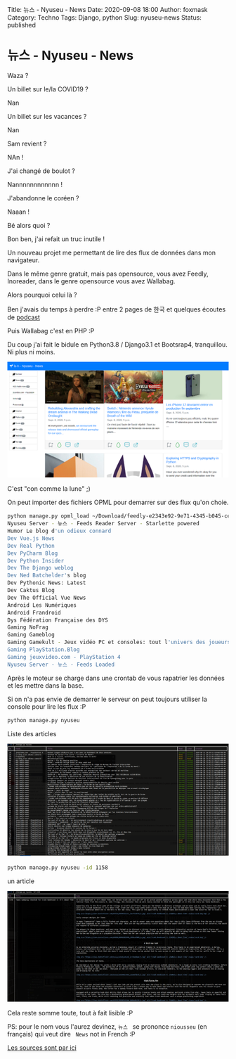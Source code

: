 Title: 뉴스 - Nyuseu - News 
Date: 2020-09-08 18:00
Author: foxmask
Category: Techno
Tags: Django, python
Slug: nyuseu-news 
Status: published

# 뉴스 - Nyuseu - News

Waza ?

Un billet sur le/la COVID19 ?

Nan

Un billet sur les vacances ? 

Nan

Sam revient ? 

NAn !

J'ai changé de boulot ?

Nannnnnnnnnnnn !

J'abandonne le coréen ? 

Naaan !

Bé alors quoi ?

Bon ben, j'ai refait un truc inutile !

Un nouveau projet me permettant de lire des flux de données dans mon navigateur.

Dans le même genre gratuit, mais pas opensource, vous avez Feedly, Inoreader, dans le genre opensource vous avez Wallabag.

Alors pourquoi celui là ? 

Ben j'avais du temps à perdre :P entre 2 pages de 한국 et quelques écoutes de [podcast](http://world.kbs.co.kr/service/contents_list.htm?lang=f&menu_cate=learnkorean)

Puis Wallabag c'est en PHP :P 

Du coup j'ai fait le bidule en Python3.8 / Django3.1 et Bootsrap4, tranquillou. Ni plus ni moins.

![Nyuseu : News en Coreen, un lecteur de news homemade](https://raw.githubusercontent.com/foxmask/nyuseu/master/nyuseu/doc/screenshot.png)

C'est "con comme la lune" ;)

On peut importer des fichiers OPML pour demarrer sur des flux qu'on choie.

```bash
python manage.py opml_load ~/Download/feedly-e2343e92-9e71-4345-b045-cef7e1736cd2-2020-05-14.opml 
Nyuseu Server - 뉴스 - Feeds Reader Server - Starlette powered
Humor Le blog d'un odieux connard
Dev Vue.js News
Dev Real Python
Dev PyCharm Blog
Dev Python Insider
Dev The Django weblog
Dev Ned Batchelder's blog
Dev Pythonic News: Latest
Dev Caktus Blog
Dev The Official Vue News
Android Les Numériques
Android Frandroid
Dys Fédération Française des DYS
Gaming NoFrag
Gaming Gameblog
Gaming Gamekult - Jeux vidéo PC et consoles: tout l'univers des joueurs
Gaming PlayStation.Blog
Gaming jeuxvideo.com - PlayStation 4
Nyuseu Server - 뉴스 - Feeds Loaded
```



Après le moteur se charge dans une crontab de vous rapatrier les données et les mettre dans la base.

Si on n'a pas envie de demarrer le serveur on peut toujours utiliser la console pour lire les flux :P 

```bash
python manage.py nyuseu
```

Liste des articles

![Articles List](https://github.com/foxmask/nyuseu/raw/master/nyuseu/doc/nyuseu_articles_list.png)

```bash
python manage.py nyuseu -id 1158
```

un article

![An Article](https://github.com/foxmask/nyuseu/raw/master/nyuseu/doc/nyuseu_an_article.png)

Cela reste somme toute, tout à fait lisible :P

PS: pour le nom vous l'aurez devinez, ` 뉴스  ` se prononce `niousseu`  (en français) qui veut dire ` News` not in French :P

[Les sources sont par ici](https://github.com/foxmask/nyuseu)
